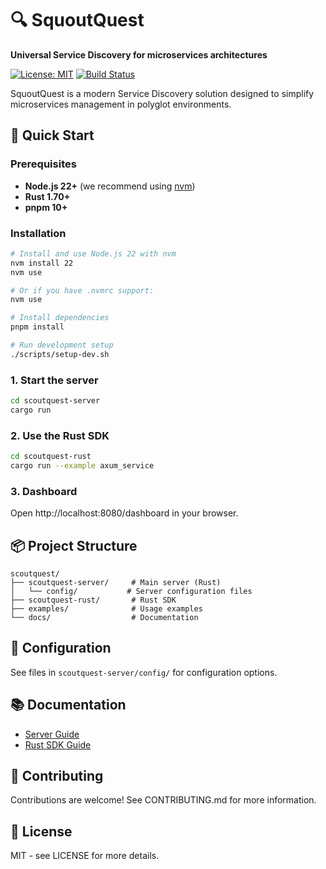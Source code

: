 # 🔍 SquoutQuest

**Universal Service Discovery for microservices architectures**

[![License: MIT](https://img.shields.io/badge/License-MIT-yellow.svg)](https://opensource.org/licenses/MIT)
[![Build Status](https://github.com/scoutquest/scoutquest/workflows/CI/badge.svg)](https://github.com/scoutquest/scoutquest/actions)

SquoutQuest is a modern Service Discovery solution designed to simplify microservices management in polyglot environments.

## 🚀 Quick Start

### Prerequisites

- **Node.js 22+** (we recommend using [nvm](https://github.com/nvm-sh/nvm))
- **Rust 1.70+**
- **pnpm 10+**

### Installation

```bash
# Install and use Node.js 22 with nvm
nvm install 22
nvm use

# Or if you have .nvmrc support:
nvm use

# Install dependencies
pnpm install

# Run development setup
./scripts/setup-dev.sh
```

### 1. Start the server

```bash
cd scoutquest-server
cargo run
```

### 2. Use the Rust SDK

```bash
cd scoutquest-rust
cargo run --example axum_service
```

### 3. Dashboard

Open http://localhost:8080/dashboard in your browser.

## 📦 Project Structure

```
scoutquest/
├── scoutquest-server/     # Main server (Rust)
│   └── config/           # Server configuration files
├── scoutquest-rust/       # Rust SDK
├── examples/              # Usage examples
└── docs/                  # Documentation
```

## 🔧 Configuration

See files in `scoutquest-server/config/` for configuration options.

## 📚 Documentation

- [Server Guide](scoutquest-server/README.md)
- [Rust SDK Guide](scoutquest-rust/README.md)

## 🤝 Contributing

Contributions are welcome! See CONTRIBUTING.md for more information.

## 📄 License

MIT - see LICENSE for more details.
